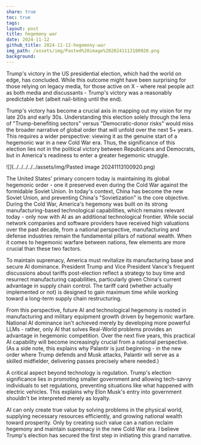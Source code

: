 ```yaml
---
share: true
toc: true
tags: 
layout: post
title: hegemony war
date: 2024-11-12
github_title: 2024-11-12-hegemony-war
img_path: /assets/img/Pasted%20image%2020241113100920.png
background:
---
```

Trump's victory in the US presidential election, which had the world on edge, has concluded. While this outcome might have been surprising for those relying on legacy media, for those active on X - where real people act as both media and discussants - Trump's victory was a reasonably predictable bet (albeit nail-biting until the end).

Trump's victory has become a crucial axis in mapping out my vision for my late 20s and early 30s. Understanding this election solely through the lens of "Trump-benefiting sectors" versus "Democratic-donor risks" would miss the broader narrative of global order that will unfold over the next 5+ years. This requires a wider perspective: viewing it as the genuine start of a hegemonic war in a new Cold War era. Thus, the significance of this election lies not in the political victory between Republicans and Democrats, but in America's readiness to enter a greater hegemonic struggle.

![](../../../../../assets/img/Pasted image 20241113100920.png)

The United States' primary concern today is maintaining its global hegemonic order - one it preserved even during the Cold War against the formidable Soviet Union. In today's context, China has become the new Soviet Union, and preventing China's "Sovietization" is the core objective. During the Cold War, America's hegemony was built on its strong manufacturing-based technological capabilities, which remains relevant today - only now with AI as an additional technological frontier. While social network companies and software providers have received high valuations over the past decade, from a national perspective, manufacturing and defense industries remain the fundamental pillars of national wealth. When it comes to hegemonic warfare between nations, few elements are more crucial than these two factors.

To maintain supremacy, America must revitalize its manufacturing base and secure AI dominance. President Trump and Vice President Vance's frequent discussions about tariffs post-election reflect a strategy to buy time and resurrect manufacturing capabilities, particularly given China's current advantage in supply chain control. The tariff card (whether actually implemented or not) is designed to gain maximum time while working toward a long-term supply chain restructuring.

From this perspective, future AI and technological hegemony is rooted in manufacturing and military equipment growth driven by hegemonic warfare. National AI dominance isn't achieved merely by developing more powerful LLMs - rather, only AI that solves Real-World problems provides an advantage in hegemonic competition. Over the next five years, this practical AI capability will become increasingly crucial from a national perspective. (As a side note, this explains why Palantir is just beginning - in the new order where Trump defends and Musk attacks, Palantir will serve as a skilled midfielder, delivering passes precisely where needed.)

A critical aspect beyond technology is regulation. Trump's election significance lies in promoting smaller government and allowing tech-savvy individuals to set regulations, preventing situations like what happened with electric vehicles. This explains why Elon Musk's entry into government shouldn't be interpreted merely as loyalty.

AI can only create true value by solving problems in the physical world, supplying necessary resources efficiently, and growing national wealth toward prosperity. Only by creating such value can a nation reclaim hegemony and maintain supremacy in the new Cold War era. I believe Trump's election has secured the first step in initiating this grand narrative.
